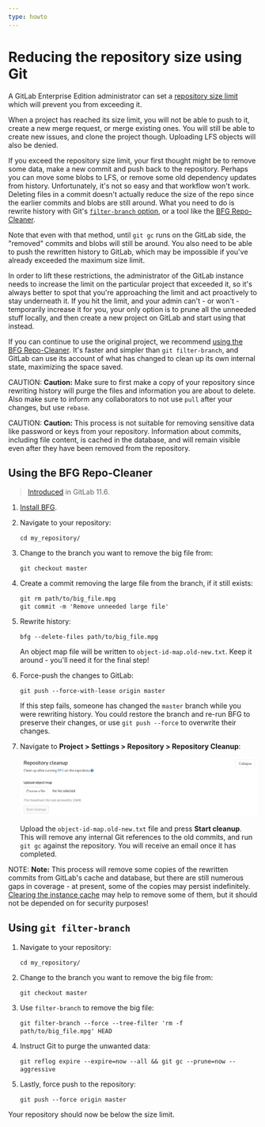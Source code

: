 ```yaml
---
type: howto
---
```


# Reducing the repository size using Git

A GitLab Enterprise Edition administrator can set a [repository size limit](../../admin_area/settings/account_and_limit_settings.md)
which will prevent you from exceeding it.

When a project has reached its size limit, you will not be able to push to it,
create a new merge request, or merge existing ones. You will still be able to
create new issues, and clone the project though. Uploading LFS objects will
also be denied.

If you exceed the repository size limit, your first thought might be to remove
some data, make a new commit and push back to the repository. Perhaps you can
move some blobs to LFS, or remove some old dependency updates from history.
Unfortunately, it's not so easy and that workflow won't work. Deleting files in
a commit doesn't actually reduce the size of the repo since the earlier commits
and blobs are still around. What you need to do is rewrite history with Git's
[`filter-branch` option](https://git-scm.com/book/en/v2/Git-Tools-Rewriting-History#The-Nuclear-Option:-filter-branch),
or a tool like the [BFG Repo-Cleaner](https://rtyley.github.io/bfg-repo-cleaner/).

Note that even with that method, until `git gc` runs on the GitLab side, the
"removed" commits and blobs will still be around. You also need to be able to
push the rewritten history to GitLab, which may be impossible if you've already
exceeded the maximum size limit.

In order to lift these restrictions, the administrator of the GitLab instance
needs to increase the limit on the particular project that exceeded it, so it's
always better to spot that you're approaching the limit and act proactively to
stay underneath it. If you hit the limit, and your admin can't - or won't -
temporarily increase it for you, your only option is to prune all the unneeded
stuff locally, and then create a new project on GitLab and start using that
instead.

If you can continue to use the original project, we recommend [using the
BFG Repo-Cleaner](#using-the-bfg-repo-cleaner). It's faster and simpler than
`git filter-branch`, and GitLab can use its account of what has changed to clean
up its own internal state, maximizing the space saved.

CAUTION: **Caution:**
Make sure to first make a copy of your repository since rewriting history will
purge the files and information you are about to delete. Also make sure to
inform any collaborators to not use `pull` after your changes, but use `rebase`.

CAUTION: **Caution:**
This process is not suitable for removing sensitive data like password or keys
from your repository. Information about commits, including file content, is
cached in the database, and will remain visible even after they have been
removed from the repository.

## Using the BFG Repo-Cleaner

> [Introduced](https://gitlab.com/gitlab-org/gitlab-foss/issues/19376) in GitLab 11.6.

1. [Install BFG](https://rtyley.github.io/bfg-repo-cleaner/).

1. Navigate to your repository:

   ```
   cd my_repository/
   ```

1. Change to the branch you want to remove the big file from:

   ```
   git checkout master
   ```

1. Create a commit removing the large file from the branch, if it still exists:

   ```
   git rm path/to/big_file.mpg
   git commit -m 'Remove unneeded large file'
   ```

1. Rewrite history:

   ```
   bfg --delete-files path/to/big_file.mpg
   ```

   An object map file will be written to `object-id-map.old-new.txt`. Keep it
   around - you'll need it for the final step!

1. Force-push the changes to GitLab:

   ```
   git push --force-with-lease origin master
   ```

   If this step fails, someone has changed the `master` branch while you were
   rewriting history. You could restore the branch and re-run BFG to preserve
   their changes, or use `git push --force` to overwrite their changes.

1. Navigate to **Project > Settings > Repository > Repository Cleanup**:

   ![Repository settings cleanup form](img/repository_cleanup.png)

   Upload the `object-id-map.old-new.txt` file and press **Start cleanup**.
   This will remove any internal Git references to the old commits, and run
   `git gc` against the repository. You will receive an email once it has
   completed.

NOTE: **Note:**
This process will remove some copies of the rewritten commits from GitLab's
cache and database, but there are still numerous gaps in coverage - at present,
some of the copies may persist indefinitely. [Clearing the instance cache](../../../administration/raketasks/maintenance.md#clear-redis-cache)
may help to remove some of them, but it should not be depended on for security
purposes!

## Using `git filter-branch`

1. Navigate to your repository:

   ```
   cd my_repository/
   ```

1. Change to the branch you want to remove the big file from:

   ```
   git checkout master
   ```

1. Use `filter-branch` to remove the big file:

   ```
   git filter-branch --force --tree-filter 'rm -f path/to/big_file.mpg' HEAD
   ```

1. Instruct Git to purge the unwanted data:

   ```
   git reflog expire --expire=now --all && git gc --prune=now --aggressive
   ```

1. Lastly, force push to the repository:

   ```
   git push --force origin master
   ```

Your repository should now be below the size limit.

<!-- ## Troubleshooting

Include any troubleshooting steps that you can foresee. If you know beforehand what issues
one might have when setting this up, or when something is changed, or on upgrading, it's
important to describe those, too. Think of things that may go wrong and include them here.
This is important to minimize requests for support, and to avoid doc comments with
questions that you know someone might ask.

Each scenario can be a third-level heading, e.g. `### Getting error message X`.
If you have none to add when creating a doc, leave this section in place
but commented out to help encourage others to add to it in the future. -->
